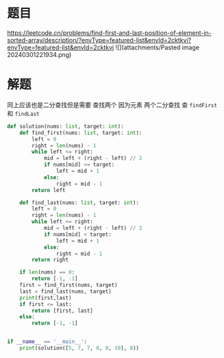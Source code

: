 # 题目
https://leetcode.cn/problems/find-first-and-last-position-of-element-in-sorted-array/description/?envType=featured-list&envId=2cktkvj?envType=featured-list&envId=2cktkvj
![](attachments/Pasted image 20240301221934.png)

# 解题

同上应该也是二分查找但是需要 查找两个 因为元素
两个二分查找 查 `findFirst` 和 `findLast`

```python
def solution(nums: list, target: int):
    def find_first(nums: list, target: int):
        left = 0
        right = len(nums) - 1
        while left <= right:
            mid = left + (right - left) // 2
            if nums[mid] <= target:
                left = mid + 1
            else:
                right = mid - 1
        return left

    def find_last(nums: list, target: int):
        left = 0
        right = len(nums) - 1
        while left <= right:
            mid = left + (right - left) // 2
            if nums[mid] < target:
                left = mid + 1
            else:
                right = mid - 1
        return right

    if len(nums) == 0:
        return [-1, -1]
    first = find_first(nums, target)
    last = find_last(nums, target)
    print(first,last)
    if first <= last:
        return [first, last]
    else:
        return [-1, -1]


if __name__ == '__main__':
    print(solution([5, 7, 7, 8, 8, 10], 8))

```